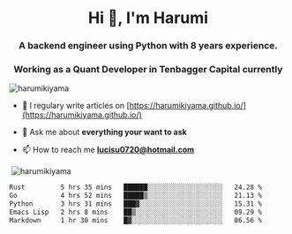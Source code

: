 <h1 align="center">Hi 👋, I'm Harumi</h1>
<h3 align="center">A backend engineer using <b>Python</b> with 8 years experience.</h3>
<h3 align="center">Working as a Quant Developer in <b>Tenbagger Capital</b> currently</h3>

<p align="left"> <img src="https://komarev.com/ghpvc/?username=harumikiyama" alt="harumikiyama" /> </p>


- 📝 I regulary write articles on [https://harumikiyama.github.io/](https://harumikiyama.github.io/)

- 💬 Ask me about **everything your want to ask**

- 📫 How to reach me **lucisu0720@hotmail.com**

<p>&nbsp;<img align="center" src="https://github-readme-stats.vercel.app/api?username=harumikiyama&show_icons=true" alt="harumikiyama" /></p>


<!--START_SECTION:waka-->

```txt
Rust         5 hrs 35 mins   ██████░░░░░░░░░░░░░░░░░░░   24.28 %
Go           4 hrs 52 mins   █████▒░░░░░░░░░░░░░░░░░░░   21.13 %
Python       3 hrs 31 mins   ███▓░░░░░░░░░░░░░░░░░░░░░   15.31 %
Emacs Lisp   2 hrs 8 mins    ██▒░░░░░░░░░░░░░░░░░░░░░░   09.29 %
Markdown     1 hr 30 mins    █▓░░░░░░░░░░░░░░░░░░░░░░░   06.56 %
```

<!--END_SECTION:waka-->
